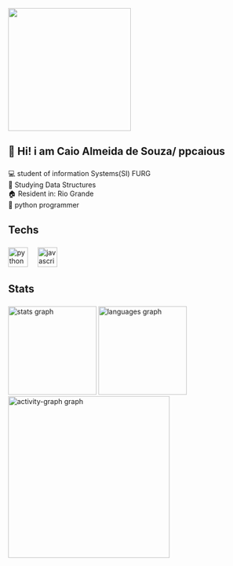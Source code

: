 <div align="left">
  <img height="250" src='https://github.com/ppcaious/ppcaious/blob/main/796d985b00c60a0c24bafd35b584237f.gif'/>
</div>

###

<h2 align="left">👋 Hi! i am Caio Almeida de Souza/ ppcaious</h2>

###

<p align="left">💻 student of information Systems(SI) FURG <br>📒 Studying Data Structures<br>🏠 Resident in: Rio Grande<br>🐍 python programmer</p>

###

<h2 align="left">Techs</h2>

###

<div align="left">
  <img src="https://cdn.jsdelivr.net/gh/devicons/devicon/icons/python/python-original.svg" height="40" alt="python logo"  />
  <img width="12" />
  <img src="https://cdn.jsdelivr.net/gh/devicons/devicon/icons/javascript/javascript-original.svg" height="40" alt="javascript logo"  />
</div>

###

<h2 align="left">Stats</h2>

###

<div align="left">
  <img src="https://github-readme-stats.vercel.app/api?username=ppcaious&hide_title=false&hide_rank=false&show_icons=true&include_all_commits=true&count_private=true&disable_animations=false&theme=dark&locale=en&hide_border=false&order=1" height="180" alt="stats graph"  />
  <img src="https://github-readme-stats.vercel.app/api/top-langs?username=ppcaious&locale=en&hide_title=false&layout=compact&card_width=320&langs_count=5&theme=dark&hide_border=false&order=2" height="180" alt="languages graph"  />
  <img src="https://github-readme-activity-graph.vercel.app/graph?username=ppcaious&radius=16&theme=github-dark&area=true&order=5" height="329" alt="activity-graph graph"  />
</div>

###
